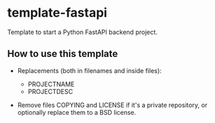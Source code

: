 # template-fastapi

Template to start a Python FastAPI backend project.

## How to use this template

* Replacements (both in filenames and inside files):

    - PROJECTNAME
    - PROJECTDESC

* Remove files COPYING and LICENSE if it's a private repository, or optionally replace them to a BSD license.